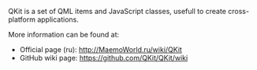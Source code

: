 QKit is a set of QML items and JavaScript classes, usefull to create cross-platform applications.

More information can be found at:
* Official page (ru): http://MaemoWorld.ru/wiki/QKit
* GitHub wiki page: https://github.com/QKit/QKit/wiki
